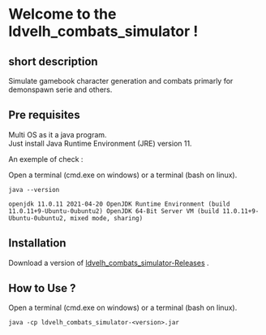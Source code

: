 # Welcome to the ldvelh_combats_simulator !

## short description

Simulate gamebook character generation and combats primarly for demonspawn serie and others.

## Pre requisites

Multi OS as it a java program.  
Just install Java Runtime Environment (JRE) version 11.

An exemple of check :

Open a terminal (cmd.exe on windows) or a terminal (bash on linux).

`java --version`

`openjdk 11.0.11 2021-04-20 OpenJDK Runtime Environment (build 11.0.11+9-Ubuntu-0ubuntu2)
OpenJDK 64-Bit Server VM (build 11.0.11+9-Ubuntu-0ubuntu2, mixed mode, sharing)
`

## Installation

Download a version of [ldvelh_combats_simulator-Releases](https://github.com/logrusFr/ldvelh_combats_simulator/releases)
.

## How to Use ?

Open a terminal (cmd.exe on windows) or a terminal (bash on linux).

`java -cp ldvelh_combats_simulator-<version>.jar` 
